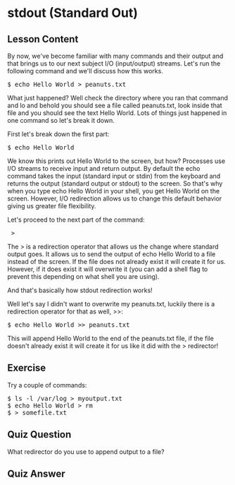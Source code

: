 # stdout (Standard Out)

## Lesson Content

By now, we've become familiar with many commands and their output and that brings us to our next subject I/O (input/output) streams. Let's run the following command and we'll discuss how this works. 

<pre>$ echo Hello World > peanuts.txt</pre>

What just happened? Well check the directory where you ran that command and lo and behold you should see a file called peanuts.txt, look inside that file and you should see the text Hello World. Lots of things just happened in one command so let's break it down. 

First let's break down the first part: 

<pre>$ echo Hello World</pre>

We know this prints out Hello World to the screen, but how? Processes use I/O streams to receive input and return output. By default the echo command takes the input (standard input or stdin) from the keyboard and returns the output (standard output or stdout) to the screen. So that's why when you type echo Hello World in your shell, you get Hello World on the screen. However, I/O redirection allows us to change this default behavior giving us greater file flexibility. 

Let's proceed to the next part of the command: 

<pre> > </pre>

The > is a redirection operator that allows us the change where standard output goes. It allows us to send the output of echo Hello World to a file instead of the screen. If the file does not already exist it will create it for us. However, if it does exist it will overwrite it (you can add a shell flag to prevent this depending on what shell you are using).

And that's basically how stdout redirection works!

Well let's say I didn't want to overwrite my peanuts.txt, luckily there is a redirection operator for that as well, >>: 

<pre>$ echo Hello World >> peanuts.txt</pre>

This will append Hello World to the end of the peanuts.txt file, if the file doesn't already exist it will create it for us like it did with the > redirector! 


## Exercise

Try a couple of commands: 

<pre>
$ ls -l /var/log > myoutput.txt
$ echo Hello World > rm
$ > somefile.txt 
</pre>

## Quiz Question

What redirector do you use to append output to a file? 

## Quiz Answer

>>
